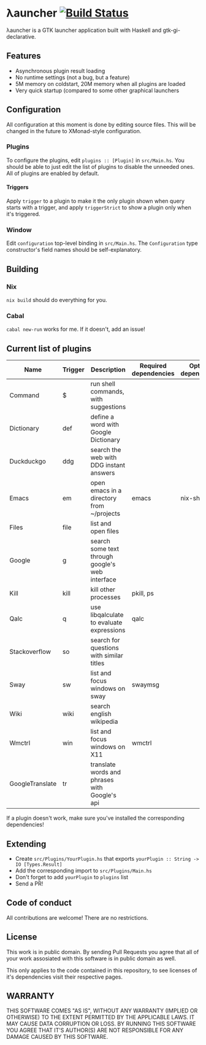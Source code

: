 # λauncher [![Build Status](https://travis-ci.com/balsoft/lambda-launcher.svg?branch=master)](https://travis-ci.com/balsoft/lambda-launcher)

λauncher is a GTK launcher application built with Haskell and 
gtk-gi-declarative.

## Features

 -  Asynchronous plugin result loading
 -  No runtime settings (not a bug, but a feature)
 -  5M memory on coldstart, 20M memory when all plugins are loaded
 -  Very quick startup (compared to some other graphical launchers

## Configuration
All configuration at this moment is done by editing source files. This will be changed in the future to XMonad-style configuration.

### Plugins
To configure the plugins, edit `plugins :: [Plugin]` in `src/Main.hs`. You should be able to just edit the list of plugins to disable the unneeded ones. All of plugins are enabled by default.
#### Triggers
Apply `trigger` to a plugin to make it the only plugin shown when query starts with a trigger, and apply `triggerStrict` to show a plugin only when it's triggered.

### Window
Edit `configuration` top-level binding in `src/Main.hs`. The `Configuration` type constructor's field names should be self-explanatory.

## Building
### Nix
`nix build` should do everything for you.
### Cabal
`cabal new-run` works for me. If it doesn't, add an issue!

## Current list of plugins 
| Name            | Trigger | Description                                     | Required dependencies | Optional dependencies |
|-----------------|---------|-------------------------------------------------|-----------------------|-----------------------|
| Command         | $       | run shell commands, with suggestions            |                       |                       |
| Dictionary      | def     | define a word with Google Dictionary            |                       |                       |
| Duckduckgo      | ddg     | search the web with DDG instant answers         |                       |                       |
| Emacs           | em      | open emacs in a directory from ~/projects       | emacs                 | nix-shell             |
| Files           | file    | list and open files                             |                       |                       |
| Google          | g       | search some text through google's web interface |                       |                       |
| Kill            | kill    | kill other processes                            | pkill, ps             |                       |
| Qalc            | q       | use libqalculate to evaluate expressions        | qalc                  |                       |
| Stackoverflow   | so      | search for questions with similar titles        |                       |                       |
| Sway            | sw      | list and focus windows on sway                  | swaymsg               |                       |
| Wiki            | wiki    | search english wikipedia                        |                       |                       |
| Wmctrl          | win     | list and focus windows on X11                   | wmctrl                |                       |
| GoogleTranslate | tr      | translate words and phrases with Google's api   |                       |                       |

If a plugin doesn't work, make sure you've installed the corresponding dependencies!

## Extending
 -  Create `src/Plugins/YourPlugin.hs` that exports 
    `yourPlugin :: String -> IO [Types.Result]`
 -  Add the corresponding import to `src/Plugins/Main.hs`
 -  Don't forget to add `yourPlugin` to `plugins` list
 -  Send a PR!


## Code of conduct

All contributions are welcome! There are no restrictions.

## License

This work is in public domain. By sending Pull Requests you agree that
all of your work assosiated with this software is in public domain as
well.

This only applies to the code contained in this repository, to see
licenses of it's dependencies visit their respective pages.

## WARRANTY

THIS SOFTWARE COMES "AS IS", WITHOUT ANY WARRANTY (IMPLIED OR
OTHERWISE) TO THE EXTENT PERMITTED BY THE APPLICABLE LAWS. IT MAY
CAUSE DATA CORRUPTION OR LOSS. BY RUNNING THIS SOFTWARE YOU AGREE 
THAT IT'S AUTHOR(S) ARE NOT RESPONSIBLE FOR ANY DAMAGE CAUSED BY 
THIS SOFTWARE.

